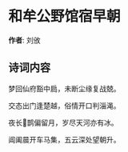 # 和牟公野馆宿早朝

**作者**: 刘攽

## 诗词内容

梦回仙府豁中扃，未断尘缘复战兢。

交态出门逢楚越，俗情开口判淄渑。

夜长𫛛鹊偏留月，岁尽天河亦有冰。

阊阖晨开车马集，五云深处望朝升。

